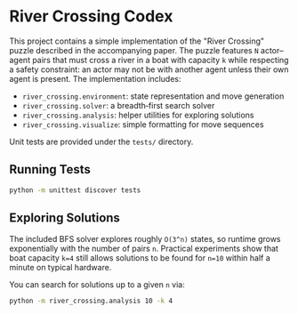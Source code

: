 # River Crossing Codex

This project contains a simple implementation of the "River Crossing" puzzle
described in the accompanying paper. The puzzle features `N` actor–agent pairs
that must cross a river in a boat with capacity `k` while respecting a safety
constraint: an actor may not be with another agent unless their own agent is
present. The implementation includes:

- `river_crossing.environment`: state representation and move generation
- `river_crossing.solver`: a breadth‑first search solver
- `river_crossing.analysis`: helper utilities for exploring solutions
- `river_crossing.visualize`: simple formatting for move sequences

Unit tests are provided under the `tests/` directory.

## Running Tests

```bash
python -m unittest discover tests
```

## Exploring Solutions

The included BFS solver explores roughly `O(3^n)` states, so runtime grows
exponentially with the number of pairs `n`. Practical experiments show that
boat capacity `k=4` still allows solutions to be found for `n=10` within half a
minute on typical hardware.

You can search for solutions up to a given `n` via:

```bash
python -m river_crossing.analysis 10 -k 4
```
